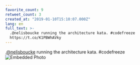 ```yaml
---
favorite_count: 9
retweet_count: 3
created_at: "2019-01-10T15:10:07.000Z"
lang: en
full_text: >-
  .@nelisboucke running the architecture kata. #codefreeze
  https://t.co/K1PBWhAVky
---
```


.[@nelisboucke](https://twitter.com/nelisboucke) running the architecture kata.
#codefreeze
![Embedded Photo](https://twitter-media-coderbyheart.s3.eu-north-1.amazonaws.com/1083380471403294721-DwjwyMuXQAAar1r.jpg)
